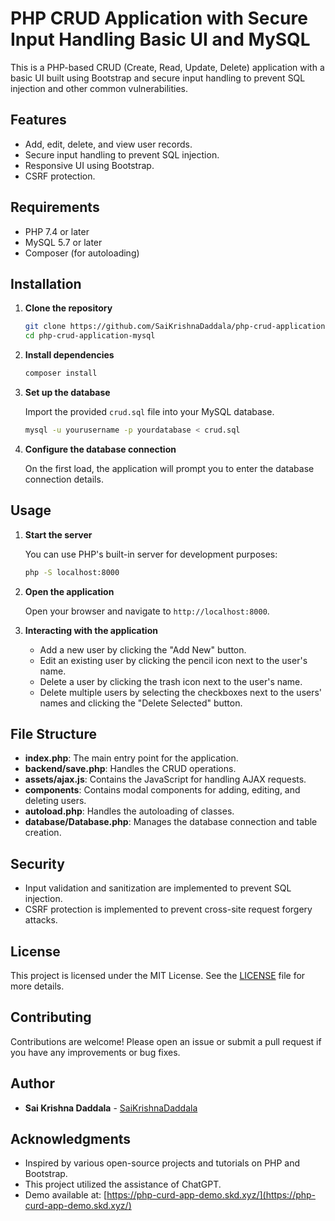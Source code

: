 # PHP CRUD Application with Secure Input Handling Basic UI and MySQL

This is a PHP-based CRUD (Create, Read, Update, Delete) application with a basic UI built using Bootstrap and secure input handling to prevent SQL injection and other common vulnerabilities.

## Features

- Add, edit, delete, and view user records.
- Secure input handling to prevent SQL injection.
- Responsive UI using Bootstrap.
- CSRF protection.

## Requirements

- PHP 7.4 or later
- MySQL 5.7 or later
- Composer (for autoloading)

## Installation

1. **Clone the repository**

    ```bash
    git clone https://github.com/SaiKrishnaDaddala/php-crud-application-mysql.git
    cd php-crud-application-mysql
    ```

2. **Install dependencies**

    ```bash
    composer install
    ```

3. **Set up the database**

    Import the provided `crud.sql` file into your MySQL database.

    ```bash
    mysql -u yourusername -p yourdatabase < crud.sql
    ```

4. **Configure the database connection**

    On the first load, the application will prompt you to enter the database connection details.

## Usage

1. **Start the server**

    You can use PHP's built-in server for development purposes:

    ```bash
    php -S localhost:8000
    ```

2. **Open the application**

    Open your browser and navigate to `http://localhost:8000`.

3. **Interacting with the application**

    - Add a new user by clicking the "Add New" button.
    - Edit an existing user by clicking the pencil icon next to the user's name.
    - Delete a user by clicking the trash icon next to the user's name.
    - Delete multiple users by selecting the checkboxes next to the users' names and clicking the "Delete Selected" button.

## File Structure

- **index.php**: The main entry point for the application.
- **backend/save.php**: Handles the CRUD operations.
- **assets/ajax.js**: Contains the JavaScript for handling AJAX requests.
- **components**: Contains modal components for adding, editing, and deleting users.
- **autoload.php**: Handles the autoloading of classes.
- **database/Database.php**: Manages the database connection and table creation.

## Security

- Input validation and sanitization are implemented to prevent SQL injection.
- CSRF protection is implemented to prevent cross-site request forgery attacks.

## License

This project is licensed under the MIT License. See the [LICENSE](LICENSE) file for more details.

## Contributing

Contributions are welcome! Please open an issue or submit a pull request if you have any improvements or bug fixes.

## Author

- **Sai Krishna Daddala** - [SaiKrishnaDaddala](https://github.com/SaiKrishnaDaddala)

## Acknowledgments

- Inspired by various open-source projects and tutorials on PHP and Bootstrap.
- This project utilized the assistance of ChatGPT.
- Demo available at: [https://php-curd-app-demo.skd.xyz/](https://php-curd-app-demo.skd.xyz/)

